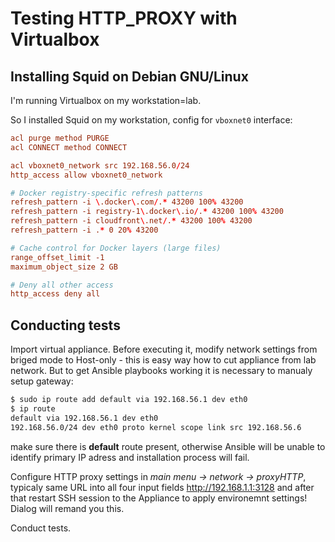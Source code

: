 # Testing HTTP_PROXY with Virtualbox

## Installing Squid on Debian GNU/Linux

I'm running Virtualbox on my workstation=lab.

So I installed Squid on my workstation, config for `vboxnet0` interface:

```vboxnet0.conf 
acl purge method PURGE
acl CONNECT method CONNECT

acl vboxnet0_network src 192.168.56.0/24
http_access allow vboxnet0_network

# Docker registry-specific refresh patterns
refresh_pattern -i \.docker\.com/.* 43200 100% 43200
refresh_pattern -i registry-1\.docker\.io/.* 43200 100% 43200
refresh_pattern -i cloudfront\.net/.* 43200 100% 43200
refresh_pattern -i .* 0 20% 43200

# Cache control for Docker layers (large files)
range_offset_limit -1
maximum_object_size 2 GB

# Deny all other access
http_access deny all
```

## Conducting tests

Import virtual appliance. Before executing it, modify network settings from briged mode to Host-only - this is easy way how to cut appliance from lab network. But to get Ansible playbooks working it is necessary to manualy setup gateway:
```bash
$ sudo ip route add default via 192.168.56.1 dev eth0
$ ip route
default via 192.168.56.1 dev eth0 
192.168.56.0/24 dev eth0 proto kernel scope link src 192.168.56.6
```
make sure there is **default** route present, otherwise Ansible will be unable to identify primary IP adress and installation process will fail.

Configure HTTP proxy settings in *main menu -> network -> proxyHTTP*, typicaly same URL into all four input fields http://192.168.1.1:3128 and after that restart SSH session to the Appliance to apply environemnt settings! Dialog will remand you this.

Conduct tests.
